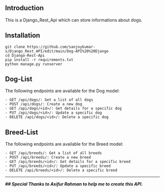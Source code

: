 ## Introduction
This is a Django_Rest_Api which can store informations about dogs.

## Installation
```
git clone https://github.com/sanjoykumar-s/Django_Rest_API/edit/main/Dog-API%20%20Django
cd Django-Rest-Api
pip install -r requirements.txt
python manage.py runserver 
```

## Dog-List
The following endpoints are available for the Dog model:
```
- GET /api/dogs/: Get a list of all dogs
- POST /api/dogs/: Create a new dog
- GET /api/dogs/<id>/: Get details for a specific dog
- PUT /api/dogs/<id>/: Update a specific dog
- DELETE /api/dogs/<id>/: Delete a specific dog
```
## Breed-List
The following endpoints are available for the Breed model:
```
- GET /api/breeds/: Get a list of all breeds
- POST /api/breeds/: Create a new breed
- GET /api/breeds/<id>/: Get details for a specific breed
- PUT /api/breeds/<id>/: Update a specific breed
- DELETE /api/breeds/<id>/: Delete a specific breed
```
-----------------------------


**_## Special Thanks to Asifur Rahman to help me to create this API._**
